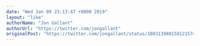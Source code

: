 ```yaml
---
date: "Wed Jan 09 23:13:47 +0000 2019"
layout: "like"
authorName: "Jon Gallant"
authorUrl: "https://twitter.com/jongallant"
originalPost: "https://twitter.com/jongallant/status/1083139801581215744"
---
```


